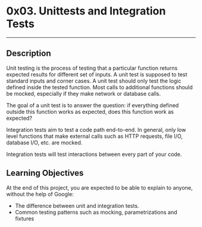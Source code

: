 # 0x03. Unittests and Integration Tests
---
## Description
Unit testing is the process of testing that a particular function returns expected results for different set of inputs. A unit test is supposed to test standard inputs and corner cases. A unit test should only test the logic defined inside the tested function. Most calls to additional functions should be mocked, especially if they make network or database calls.

The goal of a unit test is to answer the question: if everything defined outside this function works as expected, does this function work as expected?

Integration tests aim to test a code path end-to-end. In general, only low level functions that make external calls such as HTTP requests, file I/O, database I/O, etc. are mocked.

Integration tests will test interactions between every part of your code.
## Learning Objectives
At the end of this project, you are expected to be able to explain to anyone, without the help of Google:
* The difference between unit and integration tests.
* Common testing patterns such as mocking, parametrizations and fixtures

